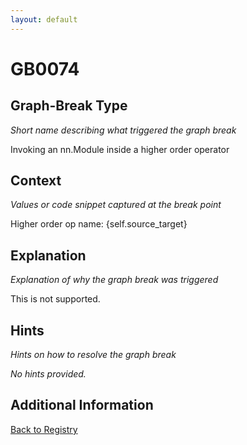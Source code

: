 ```yaml
---
layout: default
---
```

# GB0074

## Graph-Break Type
*Short name describing what triggered the graph break*

Invoking an nn.Module inside a higher order operator

## Context
*Values or code snippet captured at the break point*

Higher order op name: {self.source_target}

## Explanation
*Explanation of why the graph break was triggered*

This is not supported.

## Hints
*Hints on how to resolve the graph break*

*No hints provided.*


## Additional Information

<!-- ADDITIONAL INFORMATION START - Add custom information below this line -->

<!-- ADDITIONAL INFORMATION END -->

[Back to Registry](../index.html)
